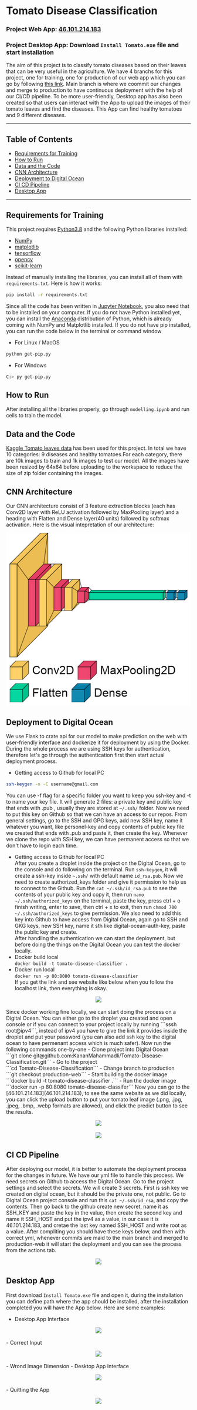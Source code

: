 # Tomato Disease Classification
### Project Web App: [46.101.214.183](46.101.214.183)
### Project Desktop App: Download ```Install Tomato.exe``` file and start installation

The aim of this project is to classify tomato diseases based on their leaves that can be very useful in the agriculture. We have 4 branchs for this project, one for training, one for production of our web app which you can go by following [this link](46.101.214.183). Main branch is where we coommit our changes and merge to production to have continuous deployment with the help of our CI/CD pipeline. To be more user-friendly, Desktop app has also been created so that users can interact with the App to upload the images of their tomato leaves and find the diseases. This App can find healthy tomatoes and 9 different diseases. 

---
## Table of Contents
- [Requirements for Training](#requirements-for-training)
- [How to Run](#how-to-run)
- [Data and the Code](#data-and-the-code)
- [CNN Architecture](#cnn-architecture)
- [Deployment to Digital Ocean](#deployment-to-digital-ocean)
- [CI CD Pipeline](#ci-cd-pipeline)
- [Desktop App](#desktop-app)
---
## Requirements for Training
This project requires [Python3.8](https://www.python.org/downloads/release/python-380/) and the following Python libraries installed:
- [NumPy](https://numpy.org/)
- [matplotlib](https://matplotlib.org/)
- [tensorflow](https://www.tensorflow.org/)
- [opencv](https://opencv.org/)
- [scikit-learn](https://scikit-learn.org/stable/)

Instead of manually installing the libraries, you can install all of them with `requirements.txt`. Here is how it works:<br />
```bash
pip install -r requirements.txt
```
Since all the code has been written in [Jupyter Notebook](http://jupyter.org/install.html), you also need that to be installed on your computer.
If you do not have Python installed yet, you can install the [Anaconda](https://www.anaconda.com/download/) distribution of Python, which is already coming with NumPy and Matplotlib installed.
If you do not have pip installed, you can run the code below in the terminal or command window
- For Linux / MacOS
```bash
python get-pip.py
```
- For Windows
```bash
C:> py get-pip.py
```

## How to Run
After installing all the libraries properly, go through `modelling.ipynb` and run cells to train the model.


## Data and the Code
[Kaggle Tomato leaves data](https://www.kaggle.com/kaustubhb999/tomatoleaf) has been used for this project. In total we have 10 categories: 9 diseases and healthy tomatoes.For each category, there are 10k images to train and 1k images to test our model. All the images have been resized by 64x64 before uploading to the workspace to reduce the size of zip folder containing the images. <br />
## CNN Architecture
Our CNN architecture consist of 3 feature extraction blocks (each has Conv2D layer with ReLU activation followed by MaxPooling layer) and a heading with Flatten and Dense layer(40 units) followed by softmax activation. Here is the visual intepretation of our architecture:<br />
<p align="center">
  <img src = ./photos/model_architecture.png>
</p>

## Deployment to Digital Ocean
We use Flask to crate api for our model to make prediction on the web with user-friendly interface and dockerize it for deployment by using the Docker. During the whole process we are using SSH keys for authentication, therefore let's go through the authentication first then start actual deployment process. <br />
 - Getting access to Github for local PC<br />
 ```bash
 ssh-keygen -o -C username@gmail.com
 ```
 You can use -f flag for a specific folder you want to keep you ssh-key and -t to name your key file. It will generate 2 files: a private key and public key that ends with .pub
, usually they are stored at ```~/.ssh/``` folder. Now we need to put this key on Github so that we can have an access to our repos. From general settings, go to the SSH and GPG keys, add new SSH key, name it whatever you want, like personel-key and copy contents of public key file we created that ends with .pub and paste it, then create the key. Whenever we clone the repo with SSH key, we can have permanent access so that we don't have to login each time.

- Getting access to Github for local PC<br />
After you create a droplet inside the project on the Digital Ocean, go to the console and do following on the terminal. Run ```ssh-keygen```, it will create a ssh-key inside ```~.ssh/``` with default name ```id_rsa.pub```. Now we need to create authorized_keys folder and give it permission to help us to connect to the Github. Run the ```cat ~/.ssh/id_rsa.pub``` to see the contents of your public key and copy it, then run ```nano ~/.ssh/authorized_keys``` on the terminal, paste the key, press ctrl + o finish writing, enter to save, then ctrl + x to exit, then run ```chmod 700 ~/.ssh/authorized_keys``` to give permission. We also need to add this key into Github to have access from Digital Ocean, again go to SSH and GKG keys, new SSH key, name it sth like digital-ocean-auth-key, paste the public key and create. <br />
After handling the authentication we can start the deployment, but before doing the things on the Digital Ocean you can test the docker locally.
- Docker build local<br />
```docker build -t tomato-disease-classifier .```
- Docker run local<br />
```docker run -p 80:8080 tomato-disease-classifier```<br />
If you get the link and see website like below when you follow the localhost link, then everything is okay.
<p align="center">
  <img src = ./photos/local_web.png>
</p>
Since docker working fine locally, we can start doing the process on a Digital Ocean. You can either go to the droplet you created and open console or if you can connect to your project locally by running ```sssh root@ipv4```, instead of ipv4 you have to give the link it provides inside the droplet and put your password (you can also add ssh key to the digital ocean to have permenant access which is much safer). Now run the following commands one-by-one 
- Clone project into Digital Ocean <br />
```git clone git@github.com:KananMahammadli/Tomato-Disease-Classification.git```
- Go to the project <br />
```cd Tomato-Disease-Classification```
- Change branch to production <br />
```git checkout production-web```
- Start building the docker image<br />
```docker build -t tomato-disease-classifier .```
- Run the docker image <br />
```docker run -p 80:8080 tomato-disease-classifer```
Now you can go to the [46.101.214.183](46.101.214.183), to see the same website as we did locally, you can click the upload button to put your tomato leaf image (.png, .jpg, .jpeg, .bmp, .webp formats are allowed), and click the predict button to see the results.
<p align="center">
  <img src = ./photos/web1.png>
</p>
<p align="center">
  <img src = ./photos/web2.png>
</p>

## CI CD Pipeline
After deploying our model, it is better to automate the deployment process for the changes in future. We have our yml file to handle this process. We need secrets on Github to access the Digital Ocean. Go to the project settings and select the secrets. We will create 3 secrets. First is ssh key we created on digital ocean, but it should be the private one, not public. Go to Digital Ocean project console and run this ```cat ~/.ssh/id_rsa```, and copy the contents. Then go back to the github create new secret, name it as SSH_KEY and paste the key in the value, then create the second key and name it SSH_HOST and put the ipv4 as a value, in our case it is 46.101.214.183, and cretae the last key named SSH_HOST and write root as a value. After compliting you should have these keys below, and then with correct yml, whenever commits are maid to the main branch and merged to production-web it will start the deployment and you can see the process from the actions tab.
<p align="center">
  <img src = ./photos/keys.png>
</p>

## Desktop App
First download ```Install Tomato.exe``` file and open it, during the installation you can define path where the app should be installed, after the installation completed you will have the App below. Here are some examples:
- Desktop App Interface
<p align="center">
  <img src = ./photos/desk1.png>
</p>
- Correct Input
<p align="center">
  <img src = ./photos/desk2.png>
</p>
- Wrond Image Dimension
- Desktop App Interface
<p align="center">
  <img src = ./photos/desk3.png>
</p>
- Quitting the App
<p align="center">
  <img src = ./photos/desk4.png>
</p>